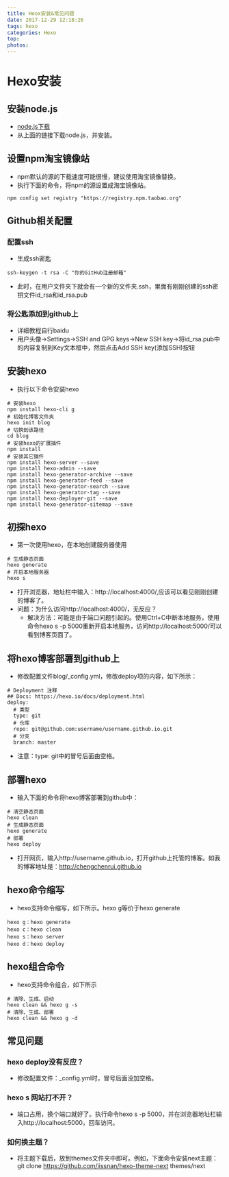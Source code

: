 ```yaml
---
title: Heox安装&常见问题
date: 2017-12-29 12:18:26
tags: hexo
categories: Hexo
top:
photos:
---
```

# Hexo安装
## 安装node.js
- [node.js下载](https://nodejs.org/en/)
- 从上面的链接下载node.js，并安装。  

## 设置npm淘宝镜像站
- npm默认的源的下载速度可能很慢，建议使用淘宝镜像替换。
- 执行下面的命令，将npm的源设置成淘宝镜像站。
```
npm config set registry "https://registry.npm.taobao.org"
```

## Github相关配置
### 配置ssh
- 生成ssh密匙
```
ssh-keygen -t rsa -C "你的GitHub注册邮箱"
```
- 此时，在用户文件夹下就会有一个新的文件夹.ssh，里面有刚刚创建的ssh密钥文件id_rsa和id_rsa.pub

### 将公匙添加到github上
- 详细教程自行baidu
- 用户头像→Settings→SSH and GPG keys→New SSH key→将id_rsa.pub中的内容复制到Key文本框中，然后点击Add SSH key(添加SSH)按钮

## 安装hexo
- 执行以下命令安装hexo
```
# 安装hexo
npm install hexo-cli g
# 初始化博客文件夹
hexo init blog
# 切换到该路径
cd blog
# 安装hexo的扩展插件
npm install
# 安装其它插件
npm install hexo-server --save
npm install hexo-admin --save
npm install hexo-generator-archive --save
npm install hexo-generator-feed --save
npm install hexo-generator-search --save
npm install hexo-generator-tag --save
npm install hexo-deployer-git --save
npm install hexo-generator-sitemap --save
```

## 初探hexo
- 第一次使用hexo，在本地创建服务器使用
```
# 生成静态页面
hexo generate
# 开启本地服务器
hexo s
```
- 打开浏览器，地址栏中输入：http://localhost:4000/,应该可以看见刚刚创建的博客了。
- 问题：为什么访问http://localhost:4000/，无反应？
    - 解决方法：可能是由于端口问题引起的。使用Ctrl+C中断本地服务，使用命令hexo s -p 5000重新开启本地服务，访问http://localhost:5000/可以看到博客页面了。

## 将hexo博客部署到github上
- 修改配置文件blog/_config.yml，修改deploy项的内容，如下所示：
```
# Deployment 注释
## Docs: https://hexo.io/docs/deployment.html
deploy:
  # 类型
  type: git
  # 仓库
  repo: git@github.com:username/username.github.io.git
  # 分支
  branch: master
```
- 注意：type: git中的冒号后面由空格。
## 部署hexo
- 输入下面的命令将hexo博客部署到github中：
```
# 清空静态页面
hexo clean
# 生成静态页面
hexo generate
# 部署 
hexo deploy
```
- 打开网页，输入http://username.github.io，打开github上托管的博客。如我的博客地址是：http://chengchenrui.github.io

## hexo命令缩写
- hexo支持命令缩写，如下所示。hexo g等价于hexo generate
```
hexo g：hexo generate
hexo c：hexo clean
hexo s：hexo server
hexo d：hexo deploy
```

## hexo组合命令
- hexo支持命令组合，如下所示
```
# 清除、生成、启动
hexo clean && hexo g -s
# 清除、生成、部署
hexo clean && hexo g -d
```

## 常见问题
### hexo deploy没有反应？
- 修改配置文件：_config.yml时，冒号后面没加空格。

### hexo s 网站打不开？
- 端口占用，换个端口就好了。执行命令hexo s -p 5000，并在浏览器地址栏输入http://localhost:5000，回车访问。

### 如何换主题？
- 将主题下载后，放到themes文件夹中即可。例如，下面命令安装next主题：git clone https://github.com/iissnan/hexo-theme-next themes/next